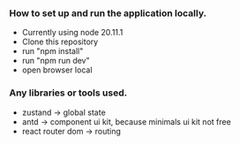 ### How to set up and run the application locally.

- Currently using node 20.11.1
- Clone this repository
- run "npm install"
- run "npm run dev"
- open browser local

### Any libraries or tools used.

- zustand -> global state
- antd -> component ui kit, because minimals ui kit not free
- react router dom -> routing
